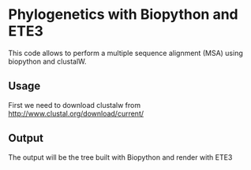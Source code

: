 # Phylogenetics with Biopython and ETE3

This code allows to perform a multiple sequence alignment (MSA) using biopython and clustalW.

## Usage

First we need to download clustalw from http://www.clustal.org/download/current/



## Output

The output will be the tree built with Biopython and render with ETE3  


